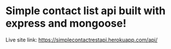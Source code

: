 # Simple contact list api built with express and mongoose! 

Live site link:
https://simplecontactrestapi.herokuapp.com/api/